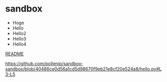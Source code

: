 # sandbox

- Hoge
- Hello
- Hello2
- Hello3
- Hello4

[README](/README.md)

https://github.com/pollenjp/sandbox-sandbox/blob/40486ce0d56a1cd5d98670f9eb21e8cf20e524a8/hello.py#L3-L5
